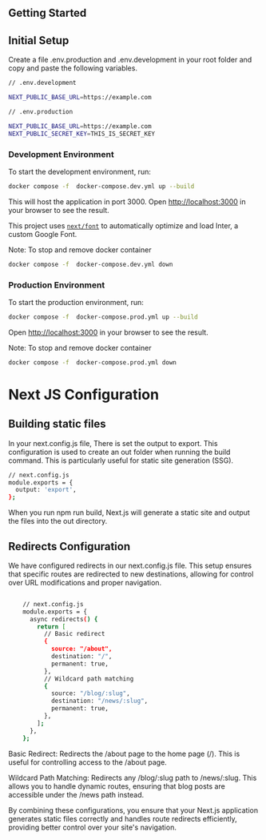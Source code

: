 ## Getting Started

## Initial Setup

Create a file .env.production and .env.development in your root folder and copy and paste the following variables.

```bash
// .env.development

NEXT_PUBLIC_BASE_URL=https://example.com
```

```bash
// .env.production

NEXT_PUBLIC_BASE_URL=https://example.com
NEXT_PUBLIC_SECRET_KEY=THIS_IS_SECRET_KEY
```

### Development Environment

To start the development environment, run:

```bash
docker compose -f  docker-compose.dev.yml up --build
```

This will host the application in port 3000.
Open [http://localhost:3000](http://localhost:3000) in your browser to see the result.

This project uses [`next/font`](https://nextjs.org/docs/basic-features/font-optimization) to automatically optimize and load Inter, a custom Google Font.

Note: To stop and remove docker container

```bash
docker compose -f  docker-compose.dev.yml down
```

### Production Environment

To start the production environment, run:

```bash
docker compose -f  docker-compose.prod.yml up --build
```

Open [http://localhost:3000](http://localhost:3000) in your browser to see the result.

Note: To stop and remove docker container

```bash
docker compose -f  docker-compose.prod.yml down
```

# Next JS Configuration

## Building static files

In your next.config.js file, There is set the output to export. This configuration is used to create an out folder when running the build command. This is particularly useful for static site generation (SSG).

```bash
// next.config.js
module.exports = {
  output: 'export',
};
```

When you run npm run build, Next.js will generate a static site and output the files into the out directory.

## Redirects Configuration

We have configured redirects in our next.config.js file. This setup ensures that specific routes are redirected to new destinations, allowing for control over URL modifications and proper navigation.

```bash

    // next.config.js
    module.exports = {
      async redirects() {
        return [
          // Basic redirect
          {
            source: "/about",
            destination: "/",
            permanent: true,
          },
          // Wildcard path matching
          {
            source: "/blog/:slug",
            destination: "/news/:slug",
            permanent: true,
          },
        ];
      },
    };
```

Basic Redirect: Redirects the /about page to the home page (/). This is useful for controlling access to the /about page.

Wildcard Path Matching: Redirects any /blog/:slug path to /news/:slug. This allows you to handle dynamic routes, ensuring that blog posts are accessible under the /news path instead.

By combining these configurations, you ensure that your Next.js application generates static files correctly and handles route redirects efficiently, providing better control over your site's navigation.
